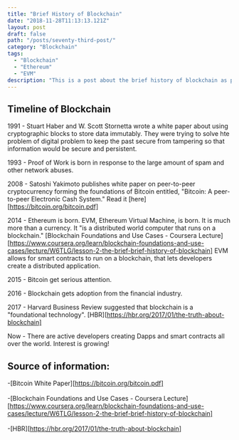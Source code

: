 ```yaml
---
title: "Brief History of Blockchain"
date: "2018-11-28T11:13:13.121Z"
layout: post
draft: false
path: "/posts/seventy-third-post/"
category: "Blockchain"
tags:
  - "Blockchain"
  - "Ethereum"
  - "EVM"
description: "This is a post about the brief history of blockchain as paraphrased by Consensys."
---
```


## Timeline of Blockchain

1991 - Stuart Haber and W. Scott Stornetta wrote a white paper about using cryptographic blocks to store data immutably. They were trying to solve hte problem of digital problem to keep the past secure from tampering so that information would be secure and persistent. 

1993 - Proof of Work is born in response to the large amount of spam and other network abuses. 

2008 - Satoshi Yakimoto publishes white paper on peer-to-peer cryptocurrency forming the foundations of Bitcoin entitled, "Bitcoin: A peer-to-peer Electronic Cash System." Read it [here][https://bitcoin.org/bitcoin.pdf]

2014 - Ethereum is born. EVM, Ethereum Virtual Machine, is born. It is much more than a currency. It "is a distributed world computer that runs on a blockchain." [Blockchain Foundations and Use Cases - Coursera Lecture][https://www.coursera.org/learn/blockchain-foundations-and-use-cases/lecture/W6TLG/lesson-2-the-brief-brief-history-of-blockchain] EVM allows for smart contracts to run on a blockchain, that lets developers create a distributed application. 

2015 - Bitcoin get serious attention. 

2016 - Blockchain gets adoption from the financial industry. 

2017 - Harvard Business Review suggested that blockchain is a "foundational technology". [HBR][https://hbr.org/2017/01/the-truth-about-blockchain]

Now - There are active developers creating Dapps and smart contracts all over the world. Interest is growing! 

## Source of information:
-[Bitcoin White Paper][https://bitcoin.org/bitcoin.pdf]<br><br>
-[Blockchain Foundations and Use Cases - Coursera Lecture][https://www.coursera.org/learn/blockchain-foundations-and-use-cases/lecture/W6TLG/lesson-2-the-brief-brief-history-of-blockchain]<br><br>
-[HBR][https://hbr.org/2017/01/the-truth-about-blockchain]<br><br>